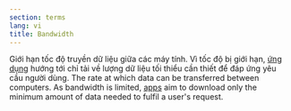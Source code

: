 ```yaml
---
section: terms
lang: vi
title: Bandwidth 
---
```

Giới hạn tốc độ truyền dữ liệu giữa các máy tính. Vì tốc độ bị giới hạn, [ứng dụng](../app-application/) hướng tới chỉ tải về lượng dữ liệu tối thiểu cần thiết để đáp ứng yêu cầu người dùng.
The rate at which data can be transferred between computers. As bandwidth is limited, [apps](../app-application/) aim to download only the minimum amount of data needed to fulfil a user's request.
